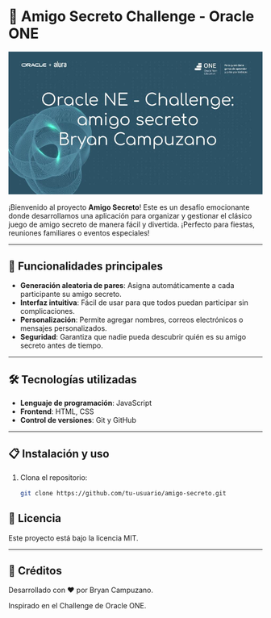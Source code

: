 # 🎁 Amigo Secreto Challenge - Oracle ONE

![Texto alternativo](https://github.com/Bryan-Campuzano/Challenge-Amigo-Secreto-Alura/blob/master/Presentaci%C3%B3n%20sin%20t%C3%ADtulo.jpg)

¡Bienvenido al proyecto **Amigo Secreto**! Este es un desafío emocionante donde desarrollamos una aplicación para organizar y gestionar el clásico juego de amigo secreto de manera fácil y divertida. ¡Perfecto para fiestas, reuniones familiares o eventos especiales!

---

## 🚀 **Funcionalidades principales**

- **Generación aleatoria de pares**: Asigna automáticamente a cada participante su amigo secreto.
- **Interfaz intuitiva**: Fácil de usar para que todos puedan participar sin complicaciones.
- **Personalización**: Permite agregar nombres, correos electrónicos o mensajes personalizados.
- **Seguridad**: Garantiza que nadie pueda descubrir quién es su amigo secreto antes de tiempo.

---

## 🛠️ **Tecnologías utilizadas**

- **Lenguaje de programación**: JavaScript
- **Frontend**: HTML, CSS
- **Control de versiones**: Git y GitHub

---

## 📋 **Instalación y uso**

1. Clona el repositorio:
   ```bash
   git clone https://github.com/tu-usuario/amigo-secreto.git

## 📄 **Licencia**

Este proyecto está bajo la licencia MIT.

---

## 🙌 **Créditos**

Desarrollado con ❤️ por Bryan Campuzano.

Inspirado en el Challenge de Oracle ONE.